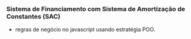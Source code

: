 ### Sistema de Financiamento com Sistema de Amortização de Constantes (SAC)

- regras de negócio no javascript usando estratégia POO.